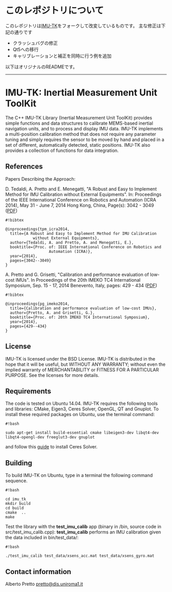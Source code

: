 # このレポジトリについて
このレポジトリは[IMU-TK](https://bitbucket.org/alberto_pretto/imu_tk/)をフォークして改変しているものです。
主な修正は下記の通りです

- クラッシュバグの修正
- Qt5への移行
- キャリブレーションと補正を同時に行う例を追加

以下はオリジナルのREADMEです。

----
# IMU-TK: Inertial Measurement Unit ToolKit #

The C++ IMU-TK Library (Inertial Measurement Unit ToolKit) provides simple functions and data structures to calibrate MEMS-based inertial navigation units, and to process and display IMU data. 
IMU-TK implements a multi-position calibration method that does not require any parameter tuning and simply requires the sensor to be moved by hand and placed in a set of different, automatically detected, static positions. IMU-TK also provides a collection of functions for data integration.

## References ##

Papers Describing the Approach:

D. Tedaldi, A. Pretto and E. Menegatti, "A Robust and Easy to Implement Method for IMU Calibration without External Equipments". In: Proceedings of the IEEE International Conference on Robotics and Automation (ICRA 2014), May 31 - June 7, 2014 Hong Kong, China, Page(s): 3042 - 3049 ([PDF](http://www.dis.uniroma1.it/~pretto/papers/tpm_icra2014.pdf))


```
#!bibtex

@inproceedings{tpm_icra2014,
  title={A Robust and Easy to Implement Method for IMU Calibration 
            without External Equipments},
  author={Tedaldi, A. and Pretto, A. and Menegatti, E.},
  booktitle={Proc. of: IEEE International Conference on Robotics and
                   Automation (ICRA)},
  year={2014},
  pages={3042--3049}
}
```



A. Pretto and G. Grisetti, "Calibration and performance evaluation of low-cost IMUs". In Proceedings of the 20th IMEKO TC4 International Symposium, Sep. 15 - 17, 2014 Benevento, Italy, pages: 429 - 434 ([PDF](http://www.dis.uniroma1.it/~pretto/papers/pg_imeko2014.pdf))


```
#!bibtex

@inproceedings{pg_imeko2014,
  title={Calibration and performance evaluation of low-cost IMUs},
  author={Pretto, A. and Grisetti, G.},
  booktitle={Proc. of: 20th IMEKO TC4 International Symposium},
  year={2014},
  pages={429--434}
}
```

## License ##

IMU-TK is licensed under the BSD License.
IMU-TK is distributed in the hope that it will be useful, but WITHOUT ANY WARRANTY; without even the implied warranty of MERCHANTABILITY or FITNESS FOR A PARTICULAR PURPOSE. See the licenses for more details.

## Requirements ##

The code is tested on Ubuntu 14.04. IMU-TK requires the following tools and libraries: CMake, Eigen3, Ceres Solver, OpenGL, QT and Gnuplot. To install these required packages on Ubuntu, use the terminal command:


```
#!bash

sudo apt-get install build-essential cmake libeigen3-dev libqt4-dev libqt4-opengl-dev freeglut3-dev gnuplot
```
and follow this [guide](http://ceres-solver.org/building.html) to install Ceres Solver.

## Building ##

To build IMU-TK on Ubuntu, type in a terminal the following command sequence.

```
#!bash

cd imu_tk
mkdir build
cd build
cmake  ..
make

```
Test the library with the **test_imu_calib** app (binary in /bin, source code in src/test_imu_calib.cpp): **test_imu_calib** performs an IMU calibration given the data included in bin/test_data/:

```
#!bash

./test_imu_calib test_data/xsens_acc.mat test_data/xsens_gyro.mat

```

## Contact information ##

Alberto Pretto [pretto@dis.uniroma1.it](mailto:pretto@dis.uniroma1.it)
